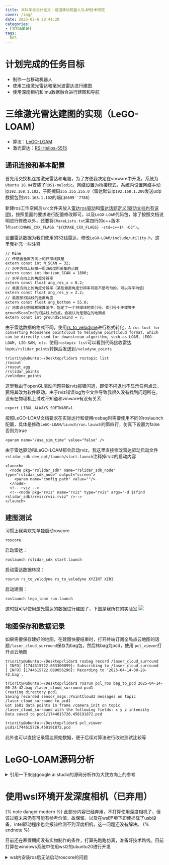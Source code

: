 ```yaml
---
title: 本科毕业设计论文：巷道移动机器人SLAM技术研究
cover: /img/
date: 2025-02-6 20:41:20
categories: 
- [文档&笔记]
tags:
- ROS
---
```

# 计划完成的任务目标
+ 制作一台移动机器人
+ 使用三维激光雷达和毫米波雷达进行建图
+ 使用深度相机和imu数据融合进行建图和导航

# 三维激光雷达建图的实现（LeGO-LOAM）
+ 算法：[LeGO-LOAM](https://github.com/RobustFieldAutonomyLab/LeGO-LOAM)
+ 激光雷达：[RS-Helios-5515](RS-Helios-5515产品手册.pdf)

## 通讯连接和基本配置
首先用交换机连接激光雷达和电脑，为了方便我决定在vmware中开发，系统为`Ubuntu 18.04`安装了`ROS1-melodic`。网络设置为桥接模式，系统内设置网络手动ip`192.168.1.102`，子网掩码`255.255.255.0`（雷达默认ip`192.168.1.200`发送udp数据包到`192.168.1.102`的端口`6699``7788`）

新建ros工作空间后`src`文件夹放入[雷达ros驱动](5515_SDK.rar)和[雷达话题定义(驱动文档也有说明)](rslidar_msg-master.zip)，按照里面的要求进行配置修改即可，以及`LeGO-LOAM`代码包，除了按照文档说明进行修改以外，还要将`CMakeLists.txt`第四行的c++版本14:`set(CMAKE_CXX_FLAGS "${CMAKE_CXX_FLAGS} -std=c++14 -O3")`。

设置雷达数据为我们使用的32线雷达，修改`LeGO-LOAM/include/utility.h`，这里我补充一些注释
```
// Mine
// 传感器垂直方向上的扫描线数量
extern const int N_SCAN = 32;
// 水平方向上扫描一周360度所采集的点数
extern const int Horizon_SCAN = 1800;
// 水平方向上的角度分辨率
extern const float ang_res_x = 0.2;
// 垂直方向上的角度分辨率（某些垂直角度分辨率可能不是均匀的，可以写平均值）
extern const float ang_res_y = 2.2;
// 最底部扫描线的垂直角度
extern const float ang_bottom = 55.0;
// 地面点分割或移除算法中，指定了一个扫描线的索引号。索引号小于或等于groundScanInd的扫描线上的点，会被认为是潜在的地面点
extern const int groundScanInd = 7;
```

由于雷达数据的格式不同，使用[rs_to_velodyne](https://github.com/HViktorTsoi/rs_to_velodyne)进行格式转化，`A ros tool for converting Robosense pointcloud to Velodyne pointcloud format, which can be directly used for downstream algorithm, such as LOAM, LEGO-LOAM, LIO-SAM, etc.`
使用`rostopic list`可以看到代码接收雷达topic`/rslidar_points`转换后发送到`/velodyne_points`
```
triority@ubuntu:~/Desktop/lidar$ rostopic list
/rosout
/rosout_agg
/rslidar_points
/velodyne_points
```

这里我由于openGL驱动问题导致rviz报错闪退，即使不闪退也不显示任何点云，要将其改为软件驱动。由于rviz错误log为空文件导致我很久没有找到问题所在。没有在物理机上试过不知道和vmware有没有关系
```
export LIBGL_ALWAYS_SOFTWARE=1
```

按照LeGO-LOAM文档要求在实际运行和使用rosbag时需要使用不同的roslaunch配置，具体是修改`LeGO-LOAM/launch/run.launch`的第四行，仿真下设置为false否则为true
```
<param name="/use_sim_time" value="false" />
```

由于雷达驱动和LeGO-LOAM都会启动rviz，我这里直接修改雷达驱动启动文件`rslidar_sdk-dev_opt/launch/start.launch`注释掉rviz的启动内容
```
<launch>
  <node pkg="rslidar_sdk" name="rslidar_sdk_node" type="rslidar_sdk_node" output="screen">
    <param name="config_path" value=""/>
  </node>
  <!-- rviz -->
  <!--<node pkg="rviz" name="rviz" type="rviz" args="-d $(find rslidar_sdk)/rviz/rviz.rviz" />-->
</launch>
```

## 建图测试
习惯上我喜欢先单独启动roscore
```
roscore
```

启动雷达：
```
roslaunch rslidar_sdk start.launch
```

启动雷达数据转换：
```
rosrun rs_to_velodyne rs_to_velodyne XYZIRT XIRI
```

启动建图：
```
roslaunch lego_loam run.launch
```

这时就可以使用激光雷达的数据进行建图了，下图是我所在的实验室
![](69a805494e5c171e8fcc88a78ff7393.png)

## 地图保存和数据记录
如果需要保存建好的地图，在建图快要结束时，打开终端订阅全局点云地图的话题`/laser_cloud_surround`保存为bag包，然后转bag为pcd，使用
`pcl_viewer`打开点云地图
```
triority@ubuntu:~/Desktop/lidar$ rosbag record /laser_cloud_surround
[ INFO] [1744615722.083300899]: Subscribing to /laser_cloud_surround
[ INFO] [1744615722.089056296]: Recording to '2025-04-14-00-28-42.bag'.

triority@ubuntu:~/Desktop/lidar$ rosrun pcl_ros bag_to_pcd 2025-04-14-00-28-42.bag /laser_cloud_surround pcd1
Creating directory pcd1
Saving recorded sensor_msgs::PointCloud2 messages on topic /laser_cloud_surround to pcd1
Got 1681 data points in frame /camera_init on topic /laser_cloud_surround with the following fields: x y z intensity
Data saved to pcd1/1744615726.458191872.pcd

triority@ubuntu:~/Desktop/lidar$ pcl_viewer pcd1/1744615726.458191872.pcd
```

此外也可以直接记录雷达原始数据，便于后续对算法进行改进测试比较等

# LeGO-LOAM源码分析

<details>
  <summary>引用一下来自google ai studio的源码分析作为大致方向上的参考</summary>
  好的，我们来大致分析一下 LeGO-LOAM 的源代码结构和核心思想。LeGO-LOAM (Lightweight and Ground-Optimized Lidar Odometry and Mapping) 是对经典 LOAM 算法的改进，特别针对地面车辆（如自动驾驶汽车）的应用场景进行了优化。

**核心目标：** 实现低计算量、实时的激光雷达里程计和建图，并特别优化地面点的处理。

**主要代码结构 (基于常见的 ROS 实现):**

LeGO-LOAM 通常由以下几个核心的 ROS 节点（或 Nodelet）组成，它们通过 ROS Topic 进行通信：

1.  **`imageProjection` 节点 (预处理模块):**
    *   **输入:** 原始激光雷达点云数据 (`sensor_msgs/PointCloud2`)，通常来自 `/points_raw` 或类似 topic。
    *   **核心功能:**
        *   **点云分割 (Segmentation):**
            *   **地面分割 (Ground Segmentation):** 这是 LeGO-LOAM 的关键优化之一。它将点云投影到一个深度图（Range Image）上，然后利用点与点之间的角度关系或简单的平面拟合方法，快速地将地面点与非地面点分离。这极大地减少了后续处理的点云数量，并移除了可能不稳定的地面特征。
            *   **点云聚类 (Point Cloud Clustering):** 对分割出的非地面点进行聚类（例如使用基于距离或连通性的方法），将点云分割成独立的物体或障碍物。小的、稀疏的聚类会被滤除，以消除噪声和不可靠的特征点。
        *   **点云信息标记:** 为每个点打上标签（地面点、分割后的聚类ID等），并计算每个点的距离、角度等信息，方便后续处理。
    *   **输出:**
        *   分割后的点云 (`/segmented_cloud`)：包含非地面点的聚类结果。
        *   地面点云 (`/ground_cloud`)：单独发布的地面点。
        *   外点/噪声点云 (`/outlier_cloud`)。
        *   点云信息 (`/cloud_info`)：包含每个点的标签、范围、起始/结束索引等辅助信息。

2.  **`featureAssociation` 节点 (特征提取与里程计模块):**
    *   **输入:** `imageProjection` 节点输出的分割点云、地面点云和点云信息。
    *   **核心功能:**
        *   **特征提取 (Feature Extraction):**
            *   基于分割后的非地面点云，计算每个点的曲率（Curvature）。
            *   根据曲率大小，选取**边缘点 (Edge Points)** (曲率大的点) 和**平面点 (Planar Points)** (曲率小的点)。
            *   为了提高鲁棒性，会排除一些不稳定的特征点（例如，平行于激光束方向的点、被遮挡的点）。
            *   LeGO-LOAM 的一个特点是它会分别处理边缘特征和平面特征。
        *   **激光雷达里程计 (Lidar Odometry):**
            *   执行**扫描到扫描 (Scan-to-Scan)** 的匹配。
            *   将当前帧提取的边缘点与上一帧的边缘线进行匹配（点到线距离最小化）。
            *   将当前帧提取的平面点与上一帧的平面片进行匹配（点到面距离最小化）。
            *   **两步优化 (Two-Step Optimization):** LeGO-LOAM 的另一个关键优化。它首先利用地面点（被视为一个大平面）和分割出的平面点进行匹配，估计车辆的 [z, roll, pitch]；然后利用边缘点匹配，估计车辆的 [x, y, yaw]。这种分离优化降低了计算复杂度，并提高了对特定运动的估计精度。
            *   使用优化算法（通常是 Levenberg-Marquardt, LM）迭代求解最小化点到线/点到面距离的位姿变换（旋转和平移）。
    *   **输出:**
        *   高频、但可能存在漂移的激光雷达里程计位姿 (`/laser_odom_to_init`)。
        *   当前帧提取的特征点云（角点 `/laser_cloud_corner_last`，平面点 `/laser_cloud_surf_last`），供建图模块使用。

3.  **`mapOptmization` 节点 (建图与位姿优化模块):**
    *   **输入:** `featureAssociation` 节点输出的里程计位姿、特征点云。
    *   **核心功能:**
        *   **地图维护 (Map Maintenance):**
            *   接收来自 `featureAssociation` 的特征点云和粗略位姿。
            *   根据里程计位姿，将历史关键帧的特征点（边缘点和平面点）变换到世界坐标系下，构建一个全局的特征地图（通常用 Voxel Grid 或 K-D Tree 存储，以便快速查找）。
        *   **扫描到地图 (Scan-to-Map) 匹配:**
            *   将当前帧的特征点与全局地图中的对应特征（边缘线、平面片）进行匹配。
            *   再次使用优化算法（如 LM），最小化当前帧特征点到地图中对应特征的距离，进一步优化当前帧的位姿。
            *   这个过程频率较低（相对于 Odometry），但可以有效修正 Odometry 累积的漂移。
        *   **(可选) 回环检测 (Loop Closure):** 一些 LeGO-LOAM 的变种或后续工作会加入回环检测模块，通过识别之前访问过的场景来进一步消除累积误差，但这在原始 LeGO-LOAM 中可能不是核心部分。
    *   **输出:**
        *   经过地图优化后的、更精确的位姿 (`/aft_mapped_to_init`)。
        *   构建的全局点云地图 (`/map`) 或特征地图。

4.  **`transformFusion` 节点 (位姿融合与发布):**
    *   **输入:** `featureAssociation` 输出的高频里程计位姿，`mapOptmization` 输出的低频优化位姿。
    *   **核心功能:** 融合这两个位姿信息。通常是将低频的精确位姿作为基准，然后用高频的里程计增量来插值，得到一个平滑、连续、高频发布的最终位姿估计。
    *   **输出:** 最终的车辆位姿 (`/integrated_to_init` 或 TF 变换)。

**核心算法与技术总结:**

1.  **范围图像 (Range Image):** 高效处理结构化激光雷达数据（如 Velodyne）的基础。
2.  **地面分割:** 关键优化，显著减少计算量，移除不稳定特征。
3.  **点云聚类:** 过滤噪声，聚焦于有意义的物体。
4.  **曲率计算:** 用于区分边缘点和平面点。
5.  **特征关联 (点到线/点到面):** LOAM 系列算法的核心匹配方式。
6.  **两步位姿优化:** LeGO-LOAM 的特色，分离优化不同自由度，提高效率和精度。
7.  **迭代优化算法 (Levenberg-Marquardt):** 用于求解非线性最小二乘问题（位姿估计）。
8.  **Scan-to-Scan & Scan-to-Map 框架:** LOAM 的经典框架，高频里程计+低频地图优化。

**代码阅读建议:**

1.  **从 `imageProjection` 开始:** 理解预处理流程，特别是地面分割和聚类是如何实现的。
2.  **接着看 `featureAssociation`:** 关注特征提取（曲率计算、点选择）和两步优化（如何分别使用平面/地面点和边缘点进行匹配和优化）。
3.  **然后是 `mapOptmization`:** 理解地图如何构建和维护，以及 Scan-to-Map 匹配如何修正位姿。
4.  **最后看 `transformFusion`:** 理解如何融合高频和低频位姿。
5.  **关注 ROS 接口:** 理解各个节点之间的输入输出（订阅和发布的 Topic），以及它们传递的数据结构 (`sensor_msgs/PointCloud2`, 自定义消息如 `cloud_info`, `geometry_msgs/PoseStamped`, `nav_msgs/Odometry`, TF)。
6.  **查看 `launch` 文件和 `config` 文件:** 这些文件定义了节点如何启动以及各种参数（如特征提取的阈值、优化迭代次数等），理解参数对算法性能的影响很重要。
7.  **核心库依赖:** LeGO-LOAM 大量使用了 PCL (Point Cloud Library) 进行点云处理，以及 Eigen 进行线性代数运算。熟悉这两个库会对理解代码很有帮助。

总的来说，LeGO-LOAM 的源代码体现了在经典 LOAM 基础上，针对特定应用场景（地面车辆）进行巧妙优化的思想，通过地面分割和两步优化等手段，在保证精度的同时显著降低了计算复杂度。
</details>







# 使用wsl环境开发深度相机（已弃用）
{% note danger modern %}
此部分内容已经弃用，不打算使用深度相机了，但该过程未来仍有可能有参考价值，故保留。以及在wsl环境下即使挂载了usb设备，intel驱动程序也会报错检测不到深度相机，这一问题还没有解决。
{% endnote %}

目前还在寒假期间没有实物制作的条件，打算先跑跑仿真，准备好技术路线。目前打算在windows系统中使用wsl2的ubuntu20进行开发

<details>
<summary>wsl内安装ros后无法启动roscore的问题</summary>
```
triority@Triority-Desktop:~$ roscore
... logging to /home/triority/.ros/log/499be312-e486-11ef-add2-75fb32d30971/roslaunch-Triority-Desktop-36755.log
Checking log directory for disk usage. This may take a while.
Press Ctrl-C to interrupt
Done checking log file disk usage. Usage is 1GB.
```
启动之后卡死在这里。主要原因是虚拟机内网络问题。$ROS_MASTER_URI通常是http://localhost:11311，$ROS_IP通常是WSL的IP地址，这里没有显示，指定为本机IP后问题解决：
```
triority@Triority-Desktop:~$ echo $ROS_MASTER_URI
http://localhost:11311
triority@Triority-Desktop:~$ echo $ROS_IP

triority@Triority-Desktop:~$ export ROS_IP=192.168.0.100
triority@Triority-Desktop:~$ echo $ROS_IP
192.168.0.100

triority@Triority-Desktop:~$ roscore
... logging to /home/triority/.ros/log/f7cd5362-e486-11ef-add2-75fb32d30971/roslaunch-Triority-Desktop-36776.log
Checking log directory for disk usage. This may take a while.
Press Ctrl-C to interrupt
Done checking log file disk usage. Usage is <1GB.

started roslaunch server http://192.168.0.100:42277/
ros_comm version 1.17.0


SUMMARY
========

PARAMETERS
 * /rosdistro: noetic
 * /rosversion: 1.17.0

NODES

auto-starting new master
process[master]: started with pid [36784]
ROS_MASTER_URI=http://192.168.0.100:11311/

setting /run_id to f7cd5362-e486-11ef-add2-75fb32d30971
process[rosout-1]: started with pid [36794]
started core service [/rosout]
^C[rosout-1] killing on exit
[master] killing on exit
shutting down processing monitor...
... shutting down processing monitor complete
done
```

</details>

创建ros的工作空间之后在src文件夹新建一个包用于试验代码：
```
catkin_create_pkg lab roscpp rospy std_msgs
```


**wsl挂载usb设备：**

使用usb3.2连接电脑，要在wsl中使用usb设备请参考[微软的文档](https://learn.microsoft.com/zh-cn/windows/wsl/connect-usb)。

首先安装[USBIPD-WIN项目](https://github.com/dorssel/usbipd-win/releases)

在windows powershell中使用`usbipd list`查看usb设备列表，然后根据总线ID共享设备`usbipd bind --busid 4-4`
```
PS C:\Users\Triority> usbipd list
Connected:
BUSID  VID:PID    DEVICE                                                        STATE
1-2    1462:7d42  USB 输入设备                                                  Not shared
1-5    1ea7:0064  USB 输入设备                                                  Not shared
1-6    1a2c:9ef4  USB 输入设备                                                  Not shared
1-14   8087:0026  英特尔(R) 无线 Bluetooth(R)                                   Not shared
2-1    8086:0b3a  Intel(R) RealSense(TM) Depth Camera 435i Depth, Intel(R) ...  Not shared

Persisted:
GUID                                  DEVICE

```
接下来应该附加USB设备`usbipd attach --wsl --busid 2-1`，但是报错：
```
PS C:\Users\Triority> usbipd attach --wsl --busid 2-1
usbipd: info: Using WSL distribution 'Ubuntu-20.04' to attach; the device will be available in all WSL 2 distributions.
usbipd: info: Detected networking mode 'virtioproxy'.
usbipd: error: Networking mode 'virtioproxy' is not supported.
```
显然需要修改网络模式，这里改成`mirrored`，这个模式的作用在[微软的文档有介绍](https://learn.microsoft.com/en-us/windows/wsl/networking#mirrored-mode-networking)

也就是配置文件`.wslconfig`内容为
```
[wsl2]
networkingMode=mirrored
```
此时将wsl重启`wsl --shutdown`
```
PS C:\Users\Triority> usbipd attach --wsl --busid 2-1
usbipd: info: Using WSL distribution 'Ubuntu-20.04' to attach; the device will be available in all WSL 2 distributions.
usbipd: info: Detected networking mode 'mirrored'.
usbipd: info: Using IP address 127.0.0.1 to reach the host.
WSL usbip: error: Attach Request for 2-1 failed - Device busy (exported)
usbipd: warning: The device appears to be used by Windows; stop the software using the device, or bind the device using the '--force' option.
usbipd: error: Failed to attach device with busid '2-1'.
```
按照要求强制执行`usbipd bind --busid 2-1 --force`并重启电脑

此时重新`usbipd attach --wsl --busid 2-1`并在ubuntu中查看usb设备
```
triority@Triority-Desktop:~$ lsusb
Bus 002 Device 002: ID 8086:0b3a Intel Corp. Intel(R) RealSense(TM) Depth Camera 435i
Bus 002 Device 001: ID 1d6b:0003 Linux Foundation 3.0 root hub
Bus 001 Device 001: ID 1d6b:0002 Linux Foundation 2.0 root hub
```

Intel D435i相关链接：
+ [商品页面](https://www.intelrealsense.com/depth-camera-d435i/)
+ [datasheet](https://www.intelrealsense.com/download/21345/?tmstv=1697035582)
+ [SDK](https://github.com/IntelRealSense/librealsense/releases)
+ [ros1使用](https://github.com/IntelRealSense/realsense-ros/tree/ros1-legacy)

